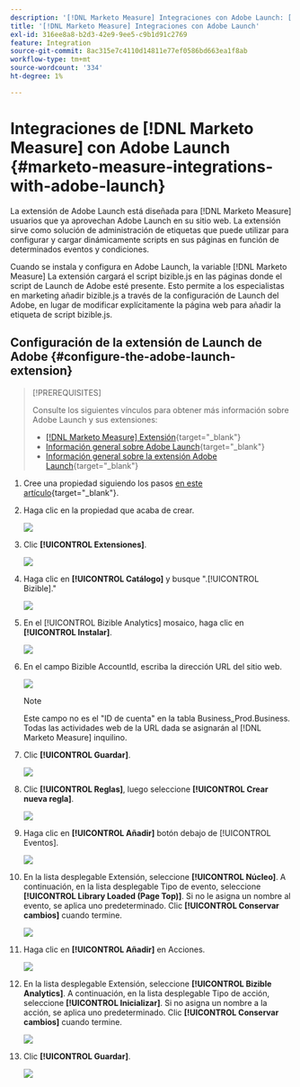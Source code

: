```yaml
---
description: '[!DNL Marketo Measure] Integraciones con Adobe Launch: [!DNL Marketo Measure] - Documentación del producto'
title: '[!DNL Marketo Measure] Integraciones con Adobe Launch'
exl-id: 316ee8a8-b2d3-42e9-9ee5-c9b1d91c2769
feature: Integration
source-git-commit: 8ac315e7c4110d14811e77ef0586bd663ea1f8ab
workflow-type: tm+mt
source-wordcount: '334'
ht-degree: 1%

---
```


# Integraciones de [!DNL Marketo Measure] con Adobe Launch {#marketo-measure-integrations-with-adobe-launch}

La extensión de Adobe Launch está diseñada para [!DNL Marketo Measure] usuarios que ya aprovechan Adobe Launch en su sitio web. La extensión sirve como solución de administración de etiquetas que puede utilizar para configurar y cargar dinámicamente scripts en sus páginas en función de determinados eventos y condiciones.

Cuando se instala y configura en Adobe Launch, la variable [!DNL Marketo Measure] La extensión cargará el script bizible.js en las páginas donde el script de Launch de Adobe esté presente. Esto permite a los especialistas en marketing añadir bizible.js a través de la configuración de Launch del Adobe, en lugar de modificar explícitamente la página web para añadir la etiqueta de script bizible.js.

## Configuración de la extensión de Launch de Adobe {#configure-the-adobe-launch-extension}

>[!PREREQUISITES]
>
>Consulte los siguientes vínculos para obtener más información sobre Adobe Launch y sus extensiones:
>
>* [[!DNL Marketo Measure] Extensión](https://experienceleague.adobe.com/docs/experience-platform/destinations/catalog/email/bizible.html?lang=en#catalog){target="_blank"}
>* [Información general sobre Adobe Launch](https://experienceleague.adobe.com/docs/launch-learn/implementing-in-websites-with-launch/index.html?lang=en#prerequisites){target="_blank"}
>* [Información general sobre la extensión Adobe Launch](https://experienceleague.adobe.com/docs/launch/using/extension-dev/overview.html?lang=en#extension-configuration){target="_blank"}

1. Cree una propiedad siguiendo los pasos [en este artículo](https://experienceleague.adobe.com/docs/platform-learn/implement-in-websites/configure-tags/create-a-property.html?lang=en#go-to-the-data-collection-interface){target="_blank"}.

1. Haga clic en la propiedad que acaba de crear.

   ![](assets/marketo-measure-integrations-with-adobe-launch-1.png)

1. Clic **[!UICONTROL Extensiones]**.

   ![](assets/marketo-measure-integrations-with-adobe-launch-2.png)

1. Haga clic en **[!UICONTROL Catálogo]** y busque &quot;.[!UICONTROL Bizible].&quot;

   ![](assets/marketo-measure-integrations-with-adobe-launch-3.png)

1. En el [!UICONTROL Bizible Analytics] mosaico, haga clic en **[!UICONTROL Instalar]**.

   ![](assets/marketo-measure-integrations-with-adobe-launch-4.png)

1. En el campo Bizible AccountId, escriba la dirección URL del sitio web.

   ![](assets/marketo-measure-integrations-with-adobe-launch-5.png)

   >[!NOTE]
   >
   >Este campo no es el &quot;ID de cuenta&quot; en la tabla Business_Prod.Business. Todas las actividades web de la URL dada se asignarán al [!DNL Marketo Measure] inquilino.

1. Clic **[!UICONTROL Guardar]**.

   ![](assets/marketo-measure-integrations-with-adobe-launch-6.png)

1. Clic **[!UICONTROL Reglas]**, luego seleccione **[!UICONTROL Crear nueva regla]**.

   ![](assets/marketo-measure-integrations-with-adobe-launch-7.png)

1. Haga clic en **[!UICONTROL Añadir]** botón debajo de [!UICONTROL Eventos].

   ![](assets/marketo-measure-integrations-with-adobe-launch-8.png)

1. En la lista desplegable Extensión, seleccione **[!UICONTROL Núcleo]**. A continuación, en la lista desplegable Tipo de evento, seleccione **[!UICONTROL Library Loaded (Page Top)]**. Si no le asigna un nombre al evento, se aplica uno predeterminado. Clic **[!UICONTROL Conservar cambios]** cuando termine.

   ![](assets/marketo-measure-integrations-with-adobe-launch-9.png)

1. Haga clic en **[!UICONTROL Añadir]** en Acciones.

   ![](assets/marketo-measure-integrations-with-adobe-launch-10.png)

1. En la lista desplegable Extensión, seleccione **[!UICONTROL Bizible Analytics]**. A continuación, en la lista desplegable Tipo de acción, seleccione **[!UICONTROL Inicializar]**. Si no asigna un nombre a la acción, se aplica uno predeterminado. Clic **[!UICONTROL Conservar cambios]** cuando termine.

   ![](assets/marketo-measure-integrations-with-adobe-launch-11.png)

1. Clic **[!UICONTROL Guardar]**.

   ![](assets/marketo-measure-integrations-with-adobe-launch-12.png)
